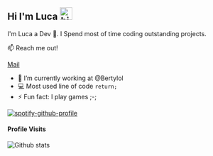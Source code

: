 ## Hi I'm Luca <img src="https://user-images.githubusercontent.com/1303154/88677602-1635ba80-d120-11ea-84d8-d263ba5fc3c0.gif" width="28px" alt="hi">

I'm Luca a  Dev :thinking:. I Spend most of time coding outstanding projects.

:mailbox: Reach me out!

[Mail](mailto:nixman676@gmail.com)



- 🔭 I’m currently working at @Bertylol
- :computer: Most used line of code `return;`
- ⚡ Fun fact: I play games ;-;

[![spotify-github-profile](https://spotify-github-profile.vercel.app/api/view?uid=314sj7ggot4yzefogs4s45c77lzq&cover_image=true&theme=default&show_offline=false&background_color=121212&bar_color_cover=true)](https://spotify-github-profile.vercel.app/api/view?uid=314sj7ggot4yzefogs4s45c77lzq&redirect=true)


#### Profile Visits 


![Github stats](https://github-readme-stats.vercel.app/api?username=luca364&count_private=true&theme=tokyonight&hide=contribs,prs)



